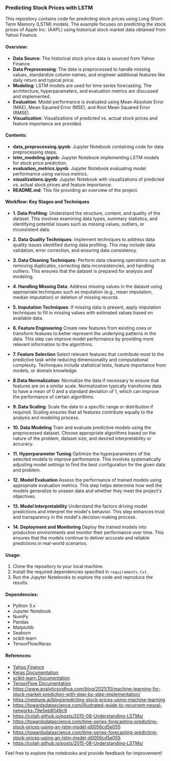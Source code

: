 ### Predicting Stock Prices with LSTM

This repository contains code for predicting stock prices using Long Short-Term Memory (LSTM) models. The example focuses on predicting the stock prices of Apple Inc. (AAPL) using historical stock market data obtained from Yahoo Finance.

#### Overview:

- **Data Source**: The historical stock price data is sourced from Yahoo Finance.
- **Data Preprocessing**: The data is preprocessed to handle missing values, standardize column names, and engineer additional features like daily return and typical price.
- **Modeling**: LSTM models are used for time series forecasting. The architecture, hyperparameters, and evaluation metrics are discussed and implemented.
- **Evaluation**: Model performance is evaluated using Mean Absolute Error (MAE), Mean Squared Error (MSE), and Root Mean Squared Error (RMSE).
- **Visualization**: Visualizations of predicted vs. actual stock prices and feature importance are provided.

#### Contents:

- **data_preprocessing.ipynb**: Jupyter Notebook containing code for data preprocessing steps.
- **lstm_modeling.ipynb**: Jupyter Notebook implementing LSTM models for stock price prediction.
- **evaluation_metrics.ipynb**: Jupyter Notebook evaluating model performance using various metrics.
- **visualizations.ipynb**: Jupyter Notebook with visualizations of predicted vs. actual stock prices and feature importance.
- **README.md**: This file providing an overview of the project.

#### Workflow: Key Stages and Techniques
- **1. Data Profiling**: Understand the structure, content, and quality of the dataset. This involves examining data types, summary statistics, and identifying potential issues such as missing values, outliers, or inconsistent data.

- **2. Data Quality Techniques**: Implement techniques to address data quality issues identified during data profiling. This may include data validation, error correction, and ensuring data consistency.

- **3. Data Cleaning Techniques**: Perform data cleaning operations such as removing duplicates, correcting data inconsistencies, and handling outliers. This ensures that the dataset is prepared for analysis and modeling.

- **4. Handling Missing Data**: Address missing values in the dataset using appropriate techniques such as imputation (e.g., mean imputation, median imputation) or deletion of missing records.

- **5. Imputation Techniques**: If missing data is present, apply imputation techniques to fill in missing values with estimated values based on available data.

- **6. Feature Engineering**
Create new features from existing ones or transform features to better represent the underlying patterns in the data. This step can improve model performance by providing more relevant information to the algorithms.

- **7. Feature Selection**
Select relevant features that contribute most to the predictive task while reducing dimensionality and computational complexity. Techniques include statistical tests, feature importance from models, or domain knowledge.


- **8.Data Normalization**: Normalize the data if necessary to ensure that features are on a similar scale. Normalization typically transforms data to have a mean of 0 and a standard deviation of 1, which can improve the performance of certain algorithms.

- **9. Data Scaling**: Scale the data to a specific range or distribution if required. Scaling ensures that all features contribute equally to the analysis and modeling process.


- **10. Data Modeling**
Train and evaluate predictive models using the preprocessed dataset. Choose appropriate algorithms based on the nature of the problem, dataset size, and desired interpretability or accuracy.

- **11. Hyperparameter Tuning**
Optimize the hyperparameters of the selected models to improve performance. This involves systematically adjusting model settings to find the best configuration for the given data and problem.

- **12. Model Evaluation**
Assess the performance of trained models using appropriate evaluation metrics. This step helps determine how well the models generalize to unseen data and whether they meet the project's objectives.

- **13. Model Interpretability**
Understand the factors driving model predictions and interpret the model's behavior. This step enhances trust and transparency in the model's decision-making process.

- **14. Deployment and Monitoring**
Deploy the trained models into production environments and monitor their performance over time. This ensures that the models continue to deliver accurate and reliable predictions in real-world scenarios.


#### Usage:

1. Clone the repository to your local machine.
2. Install the required dependencies specified in `requirements.txt`.
3. Run the Jupyter Notebooks to explore the code and reproduce the results.

#### Dependencies:

- Python 3.x
- Jupyter Notebook
- NumPy
- Pandas
- Matplotlib
- Seaborn
- scikit-learn
- TensorFlow/Keras

#### References:

- [Yahoo Finance](https://finance.yahoo.com/)
- [Keras Documentation](https://keras.io/)
- [scikit-learn Documentation](https://scikit-learn.org/)
- [TensorFlow Documentation](https://www.tensorflow.org/)
- https://www.analyticsvidhya.com/blog/2021/10/machine-learning-for-stock-market-prediction-with-step-by-step-implementation/
- https://neptune.ai/blog/predicting-stock-prices-using-machine-learning
- https://towardsdatascience.com/illustrated-guide-to-recurrent-neural-networks-79e5eb8049c9
- https://colah.github.io/posts/2015-08-Understanding-LSTMs/
- https://towardsdatascience.com/time-series-forecasting-predicting-stock-prices-using-an-lstm-model-d0056cd5e055
- https://towardsdatascience.com/time-series-forecasting-predicting-stock-prices-using-an-lstm-model-d0056cd5e055
- https://colah.github.io/posts/2015-08-Understanding-LSTMs/

Feel free to explore the notebooks and provide feedback for improvement!
